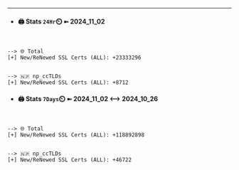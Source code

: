 

---
- #### 🖨️ **Stats** `24Hr`⏲️ ➼ 2024_11_02
```console


--> 🌐 Total
[+] New/ReNewed SSL Certs (ALL): +23333296


--> 🇳🇵 np_ccTLDs
[+] New/ReNewed SSL Certs (ALL): +8712

```

- #### 🖨️ **Stats** `7Days`⏲️ ➼ 2024_11_02 <--> 2024_10_26
```console


--> 🌐 Total
[+] New/ReNewed SSL Certs (ALL): +118892898


--> 🇳🇵 np_ccTLDs
[+] New/ReNewed SSL Certs (ALL): +46722

```

